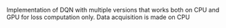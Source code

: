 Implementation of DQN with multiple versions that works both on CPU and GPU for loss computation only. Data acquisition is made on CPU
